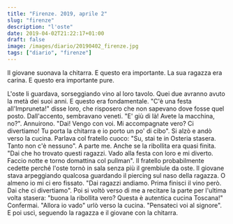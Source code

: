 ```yaml
---
title: "Firenze. 2019, aprile 2"
slug: "firenze"
description: "l'oste"
date: 2019-04-02T21:22:17+01:00
draft: false
image: /images/diario/20190402_firenze.jpg
tags: ["diario", "firenze"]
---
```


Il giovane suonava la chitarra. E questo era importante. La sua ragazza era carina. E questo era importante pure.

L'oste li guardava, sorseggiando vino al loro tavolo. Quei due avranno avuto la metà dei suoi anni. E questo era fondamentale.
"C'è una festa all'Impruneta!" disse loro, che risposero che non sapevano dove fosse quel posto. Dall'accento, sembravano veneti.
"E' giù di là! Avete la macchina, no?". Annuirono.
"Dai! Vengo con voi. Mi accompagnate vero? Ci divertiamo! Tu porta la chitarra e io porto un po' di cibo".
Si alzò e andò verso la cucina.
Parlava col fratello cuoco: "Su, stai te in Osteria stasera. Tanto non c'è nessuno". A parte me. Anche se la ribollita era quasi finita.
"Dai che ho trovato questi ragazzi. Vado alla festa con loro e mi diverto. Faccio notte e torno domattina col pullman".
Il fratello probabilmente cedette perché l'oste tornò in sala senza più il grembiule da oste.
Il giovane stava arpeggiando qualcosa guardando il piercing sul naso della ragazza. O almeno io mi ci ero fissato.
"Dai ragazzi andiamo. Prima finisci il vino però. Dai che ci divertiamo".
Poi si voltò verso di me a recitare la parte per l'ultima volta stasera: "buona la ribollita vero? Questa è autentica cucina Toscana!"
Confermai.
"Allora io vado" urlò verso la cucina. "Pensateci voi al signore".
E poi uscì, seguendo la ragazza e il giovane con la chitarra.
